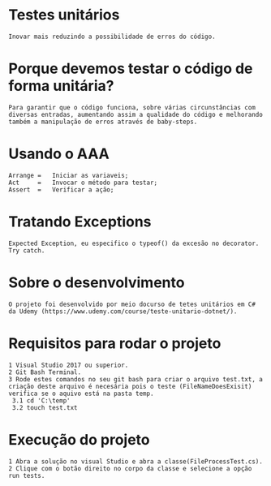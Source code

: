 # Testes unitários
	Inovar mais reduzindo a possibilidade de erros do código.
	
# Porque devemos testar o código de forma unitária?
	Para garantir que o código funciona, sobre várias circunstâncias com diversas entradas, aumentando assim a qualidade do código e melhorando também a manipulação de erros através de baby-steps.

# Usando o AAA
	Arrange = 	Iniciar as variaveis;
	Act		=	Invocar o método para testar;
	Assert	=	Verificar a ação;

# Tratando Exceptions
	Expected Exception, eu especifico o typeof() da excesão no decorator.
	Try catch.

# Sobre o desenvolvimento
	O projeto foi desenvolvido por meio docurso de tetes unitários em C# da Udemy (https://www.udemy.com/course/teste-unitario-dotnet/).

# Requisitos para rodar o projeto
	1 Visual Studio 2017 ou superior.
	2 Git Bash Terminal.
	3 Rode estes comandos no seu git bash para criar o arquivo test.txt, a criação deste arquivo é necesária pois o teste (FileNameDoesExisit) verifica se o aquivo está na pasta temp.
	 3.1 cd 'C:\temp' 
	 3.2 touch test.txt

# Execução do projeto
	1 Abra a solução no visual Studio e abra a classe(FileProcessTest.cs).
	2 Clique com o botão direito no corpo da classe e selecione a opção run tests.
